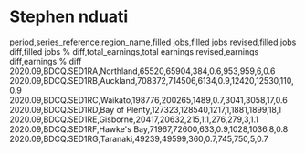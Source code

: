 # Stephen nduati
 period,series_reference,region_name,filled jobs,filled jobs revised,filled jobs diff,filled jobs % diff,total_earnings,total earnings revised,earnings diff,earnings % diff
2020.09,BDCQ.SED1RA,Northland,65520,65904,384,0.6,953,959,6,0.6
2020.09,BDCQ.SED1RB,Auckland,708372,714506,6134,0.9,12420,12530,110,0.9
2020.09,BDCQ.SED1RC,Waikato,198776,200265,1489,0.7,3041,3058,17,0.6
2020.09,BDCQ.SED1RD,Bay of Plenty,127323,128540,1217,1,1881,1899,18,1
2020.09,BDCQ.SED1RE,Gisborne,20417,20632,215,1.1,276,279,3,1.1
2020.09,BDCQ.SED1RF,Hawke's Bay,71967,72600,633,0.9,1028,1036,8,0.8
2020.09,BDCQ.SED1RG,Taranaki,49239,49599,360,0.7,745,750,5,0.7

